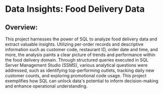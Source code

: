 # Data Insights: Food Delivery Data
<h2>Overview:</h2>
<p>This project harnesses the power of SQL to analyze food delivery data and extract valuable insights. 
Utilizing per-order records and descriptive information such as customer code, restaurant ID, order date and time, and more, the analysis paints a clear picture of trends and performance within the food delivery domain. 
Through structured queries executed in SQL Server Management Studio (SSMS), various analytical questions were addressed, such as identifying top-performing outlets, tracking daily new customer counts, and exploring promotional code usage. 
This project exemplifies how SQL can unlock data's potential to inform decision-making and enhance operational understanding.</p>
<h2></h2>
